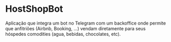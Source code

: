 # HostShopBot
Aplicação que integra um bot no Telegram com um backoffice onde permite que anfitriões (Airbnb, Booking, ...) vendam diretamente para seus hóspedes comodities (agua, bebidas, chocolates, etc).
